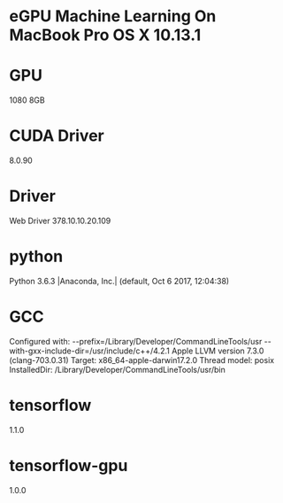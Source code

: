 # eGPU Machine Learning On MacBook Pro OS X 10.13.1


GPU 
====
1080 8GB

CUDA Driver 
====
8.0.90

Driver 
=====
Web Driver 378.10.10.20.109

python 
=====
Python 3.6.3 |Anaconda, Inc.| (default, Oct  6 2017, 12:04:38) 


GCC 
====
Configured with: --prefix=/Library/Developer/CommandLineTools/usr --with-gxx-include-dir=/usr/include/c++/4.2.1
Apple LLVM version 7.3.0 (clang-703.0.31)
Target: x86_64-apple-darwin17.2.0
Thread model: posix
InstalledDir: /Library/Developer/CommandLineTools/usr/bin

tensorflow                
====
1.1.0

tensorflow-gpu
=====
1.0.0
